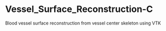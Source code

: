 # Vessel_Surface_Reconstruction-C
Blood vessel surface reconstruction from vessel center skeleton using VTK
